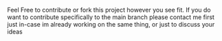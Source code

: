 Feel Free to contribute or fork this project however you see fit. 
If you do want to contribute specifically to the main branch please contact me first 
just in-case im already working on the same thing, or just to discuss your ideas
